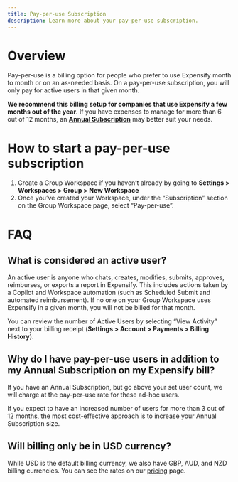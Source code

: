 ```yaml
---
title: Pay-per-use Subscription
description: Learn more about your pay-per-use subscription. 
---
```

# Overview
Pay-per-use is a billing option for people who prefer to use Expensify month to month or on an as-needed basis. On a pay-per-use subscription, you will only pay for active users in that given month. 

**We recommend this billing setup for companies that use Expensify a few months out of the year**. If you have expenses to manage for more than 6 out of 12 months, an [**Annual Subscription**](https://help.expensify.com/articles/expensify-classic/billing-and-subscriptions/Annual-Subscription#gsc.tab=0)  may better suit your needs. 

# How to start a pay-per-use subscription 
1. Create a Group Workspace if you haven’t already by going to **Settings > Workspaces > Group > New Workspace** 
2. Once you’ve created your Workspace, under the “Subscription” section on the Group Workspace page, select “Pay-per-use”.

# FAQ

## What is considered an active user? 
An active user is anyone who chats, creates, modifies, submits, approves, reimburses, or exports a report in Expensify. This includes actions taken by a Copilot and Workspace automation (such as Scheduled Submit and automated reimbursement). If no one on your Group Workspace uses Expensify in a given month, you will not be billed for that month.

You can review the number of Active Users by selecting “View Activity” next to your billing receipt (**Settings > Account > Payments > Billing History**).

## Why do I have pay-per-use users in addition to my Annual Subscription on my Expensify bill?
If you have an Annual Subscription, but go above your set user count, we will charge at the pay-per-use rate for these ad-hoc users.

If you expect to have an increased number of users for more than 3 out of 12 months, the most cost-effective approach is to increase your Annual Subscription size.

## Will billing only be in USD currency?
While USD is the default billing currency, we also have GBP, AUD, and NZD billing currencies. You can see the rates on our [pricing](https://www.expensify.com/pricing)  page. 


